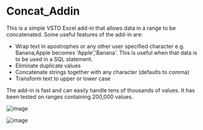 # Concat_Addin

This is a simple VSTO Excel add-in that allows data in a range to be concatenated.  Some useful features of the add-in are:

* Wrap text in apostrophes or any other user specified character e.g. Banana,Apple becomes 'Apple','Banana'.   This is useful when that data is to be used in a SQL statement.
* Eliminate duplicate values
* Concatenate strings together with any character (defaults to comma)
* Transform text to upper or lower case

The add-in is fast and can easily handle tens of thousands of values.  It has been tested on ranges containing 200,000 values.

![image](https://user-images.githubusercontent.com/10345958/132425628-da33c158-0b25-4d7c-a1ce-5e8dca82f5ef.png)

![image](https://user-images.githubusercontent.com/10345958/132425706-ed57a58e-b3ac-44e5-9428-a76998409287.png)


